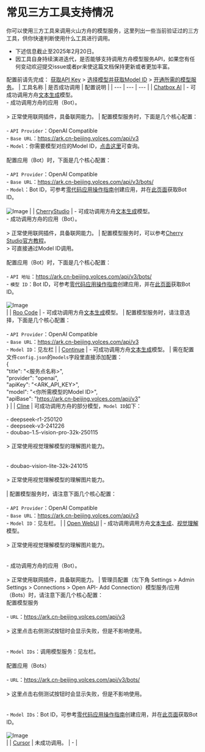 # 常见三方工具支持情况

你可以使用三方工具来调用火山方舟的模型服务，这里列出一些当前验证过的三方工具，供你快速判断使用什么工具进行调用。

- 下述信息截止至2025年2月20日。
- 因工具自身持续演进迭代，是否能够支持调用方舟模型服务API，如果您有任何变动欢迎提交issue或者pr来使这篇文档保持更新或者更加丰富。

配置前请先完成： [获取API Key](https://console.volcengine.com/ark/region:ark+cn-beijing/apiKey?apikey=%7B%22PageSize%22%3A10%2C%22PageNumber%22%3A3%2C%22Filter%22%3A%7B%7D%7D&projectName=default) > [选择模型并获取Model ID](https://www.volcengine.com/docs/82379/1330310#%E6%96%87%E6%9C%AC%E7%94%9F%E6%88%90) > [开通所需的模型服务](https://console.volcengine.com/ark/region:ark+cn-beijing/openManagement?LLM=%7B%7D&OpenTokenDrawer=false)。
| 工具名称  | 是否成功调用  | 配置说明  |
| --- | --- | --- |
| [Chatbox AI](https://chatboxai.app/zh)  | - 可成功调用方舟[文本生成](https://www.volcengine.com/docs/82379/1330310#%E6%96%87%E6%9C%AC%E7%94%9F%E6%88%90)模型。 <br> - 成功调用方舟的应用（Bot）。 <br>  <br> > 正常使用联网插件，具备联网能力。 | 配置模型服务时，下面是几个核心配置： <br>  <br> - `API Provider`：OpenAI Compatible <br> - `Base URL`：https://ark.cn-beijing.volces.com/api/v3 <br> - `Model`：你需要模型对应的Model ID，[点击这里](https://www.volcengine.com/docs/82379/1330310#%E6%96%87%E6%9C%AC%E7%94%9F%E6%88%90)可查询。 <br>  <br> 配置应用（Bot）时，下面是几个核心配置： <br>  <br> - `API Provider`：OpenAI Compatible <br> - `Base URL`：https://ark.cn-beijing.volces.com/api/v3/bots/ <br> - `Model`：Bot ID，可参考[零代码应用操作指南](/uwirt3wt/1267885)创建应用，并在[此页面](https://console.volcengine.com/ark/region:ark+cn-beijing/assistant)获取Bot ID。 <br>  <br> ![Image](https://p9-arcosite.byteimg.com/tos-cn-i-goo7wpa0wc/7c40869ef1df469bab4c4f6ab44eb541~tplv-goo7wpa0wc-image.image) |
| [CherryStudio](https://cherry-ai.com) | - 可成功调用方舟[文本生成](https://www.volcengine.com/docs/82379/1330310#%E6%96%87%E6%9C%AC%E7%94%9F%E6%88%90)模型。 <br> - 成功调用方舟的应用（Bot）。 <br>  <br> > 正常使用联网插件，具备联网能力。 | 配置模型服务时，可以参考[Cherry Studio官方教程](https://docs.cherry-ai.com/pre-basic/providers/doubao?open_in_browser=true)。 <br> > 可直接通过Model ID调用。 <br>  <br> 配置应用（Bot）时，下面是几个核心配置： <br>  <br> - `API 地址`：https://ark.cn-beijing.volces.com/api/v3/bots/ <br> - `模型 ID`：Bot ID，可参考[零代码应用操作指南](/uwirt3wt/1267885)创建应用，并在[此页面](https://console.volcengine.com/ark/region:ark+cn-beijing/assistant)获取Bot ID。 <br>  <br> ![Image](https://p9-arcosite.byteimg.com/tos-cn-i-goo7wpa0wc/7c40869ef1df469bab4c4f6ab44eb541~tplv-goo7wpa0wc-image.image) <br>  |
| [Roo Code](https://github.com/RooVetGit/Roo-Code) | - 可成功调用方舟[文本生成](https://www.volcengine.com/docs/82379/1330310#%E6%96%87%E6%9C%AC%E7%94%9F%E6%88%90)模型。 | 配置模型服务时，请注意选择，下面是几个核心配置： <br>  <br> - `API Provider`：OpenAI Compatible <br> - `Base URL`：https://ark.cn-beijing.volces.com/api/v3 <br> - `Model ID`：见左栏 |
| [Continue](https://www.continue.dev/) | - 可成功调用方舟[文本生成](https://www.volcengine.com/docs/82379/1330310#%E6%96%87%E6%9C%AC%E7%94%9F%E6%88%90)模型。 | 需在配置文件`config.json`的`models`字段里直接添加配置： <br> { <br>     "title": "<服务点名称>", <br>     "provider": "openai", <br>     "apiKey": "<ARK_API_KEY>", <br>     "model": "<你所需模型的Model ID>", <br>     "apiBase": "https://ark.cn-beijing.volces.com/api/v3" <br> } |
| [Cline](https://cline.bot/) | 可成功调用方舟的部分模型，`Model ID`如下： <br>  <br> - deepseek-r1-250120 <br> - deepseek-v3-241226 <br> - doubao-1.5-vision-pro-32k-250115 <br>  <br> > 正常使用视觉理解模型的理解图片能力。 <br>  <br>  <br> - doubao-vision-lite-32k-241015 <br>  <br> > 正常使用视觉理解模型的理解图片能力。 <br>  <br>  | 配置模型服务时，请注意下面几个核心配置： <br>  <br> - `API Provider`：OpenAI Compatible <br> - `Base URL`：https://ark.cn-beijing.volces.com/api/v3 <br> - `Model ID`：见左栏。 |
| [Open WebUI](https://openwebui.com/) | - 成功调用调用方舟[文本生成](https://www.volcengine.com/docs/82379/1330310#%E6%96%87%E6%9C%AC%E7%94%9F%E6%88%90)、[视觉理解](https://www.volcengine.com/docs/82379/1330310#%E8%A7%86%E8%A7%89%E7%90%86%E8%A7%A3)模型。 <br>  <br> > 正常使用视觉理解模型的理解图片能力。 <br>  <br>  <br> - 成功调用方舟的应用（Bot）。 <br>  <br> > 正常使用联网插件，具备联网能力。 | 管理员配置（左下角 Settings > Admin Settings > Connections > Open API- Add Connection）模型服务/应用（Bots）时，请注意下面几个核心配置： <br> 配置模型服务 <br>  <br> - `URL`：https://ark.cn-beijing.volces.com/api/v3 <br>  <br> > 这里点击右侧测试按钮时会显示失败，但是不影响使用。 <br>  <br>  <br> - `Model IDs`：调用模型服务：见左栏。 <br>  <br> 配置应用（Bots） <br>  <br> - `URL`：https://ark.cn-beijing.volces.com/api/v3/bots/ <br>  <br> > 这里点击右侧测试按钮时会显示失败，但是不影响使用。 <br>  <br>  <br> - `Model IDs`：Bot ID，可参考[零代码应用操作指南](/uwirt3wt/1267885)创建应用，并在[此页面](https://console.volcengine.com/ark/region:ark+cn-beijing/assistant)获取Bot ID。 <br>  <br> ![Image](https://p9-arcosite.byteimg.com/tos-cn-i-goo7wpa0wc/7c40869ef1df469bab4c4f6ab44eb541~tplv-goo7wpa0wc-image.image) <br>  |
| [Cursor](https://www.cursor.com/)  | 未成功调用。 | \- |
